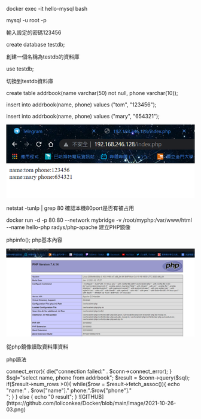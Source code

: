 docker exec -it hello-mysql bash

mysql -u root -p

輸入設定的密碼123456

create database testdb;

創建一個名稱為testdb的資料庫

use testdb;

切換到testdb資料庫

create table addrbook(name varchar(50) not null, phone varchar(10));

insert into addrbook(name, phone) values ("tom", "123456");

insert into addrbook(name, phone) values ("mary", "654321");

![GITHUB](https://github.com/loliconkea/Docker/blob/main/image/2021-10-26-01.png)

netstat -tunlp | grep 80 確認本機80port是否有被占用

docker run -d -p 80:80 --network mybridge -v /root/myphp:/var/www/html --name hello-php radys/php-apache 建立PHP鏡像

phpinfo(); php基本內容

![GITHUB](https://github.com/loliconkea/Docker/blob/main/image/2021-10-26-02.png)

從php鏡像讀取資料庫資料

php語法

<?php
$servername="hello-mysql";
$username="root";
$password="123456";
$dbname="testdb";

$conn = new mysqli($servername, $username, $password, $dbname);

if($conn->connect_error){
  die("connection failed:" . $conn->connect_error);
}

$sql="select name, phone from addrbook";
$result = $conn->query($sql);

if($result->num_rows >0){
  while($row = $result->fetch_assoc()){
    echo "name:" . $row["name"]." phone:".$row["phone"]."<br>";
  }
} else {
  echo "0 result";
}

![GITHUB](https://github.com/loliconkea/Docker/blob/main/image/2021-10-26-03.png)
